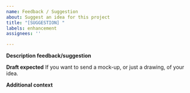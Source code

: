 ```yaml
---
name: Feedback / Suggestion
about: Suggest an idea for this project
title: "[SUGGESTION] "
labels: enhancement
assignees: ''

---
```


**Description feedback/suggestion**


**Draft expected**
If you want to send a mock-up, or just a drawing, of your idea.

**Additional context**
